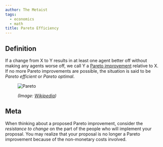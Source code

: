 ```yaml
---
author: The Metaist
tags:
  - economics
  - math
title: Pareto Efficiency
---
```


## Definition

<div class="entry-summary" markdown="1">

If a change from X to Y results in at least one agent better off without making
any agents worse off, we call Y a
[Pareto improvement](http://en.wikipedia.org/wiki/Pareto_improvement)
relative to X. If no more Pareto improvements are possible, the situation is
said to be _Pareto efficient_ or _Pareto optimal_.

</div>

<figure markdown="1">

![Pareto]({{thumbnail}})

<figcaption>
  <address markdown="1">

(Image: [Wikipedia](http://en.wikipedia.org/wiki/File:Front_pareto.svg))</address>

</figcaption>
</figure><!--more-->

## Meta

When thinking about a proposed Pareto improvement, consider the _resistance to
change_ on the part of the people who will implement your proposal. You may
realize that your proposal is no longer a Pareto improvement because of the
non-monetary costs involved.
